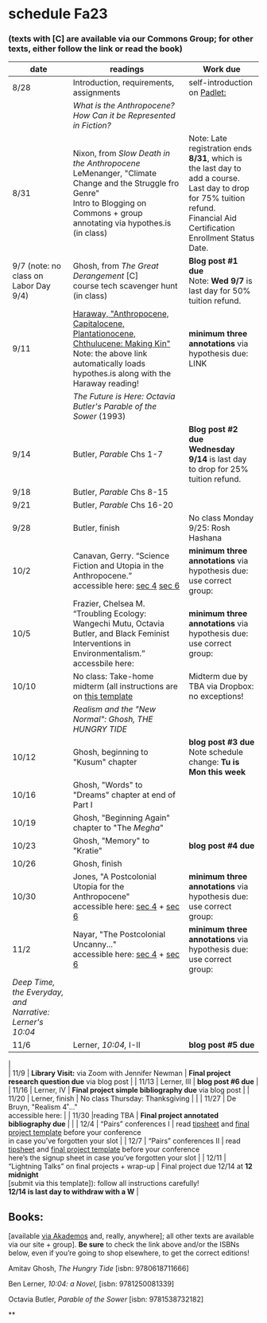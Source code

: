 # schedule Fa23


### (texts with [C] are available via our Commons Group; for other texts, either follow the link or read the book)
| **date**                                | **readings**                                                                                                                                                                                                                                                                                                                                                                                                      | **Work due**                                                                                                                                                                                                                                                                                                                                                                                                                                            |
| --------------------------------------- | ----------------------------------------------------------------------------------------------------------------------------------------------------------------------------------------------------------------------------------------------------------------------------------------------------------------------------------------------------------------------------------------------------------------- | ------------------------------------------------------------------------------------------------------------------------------------------------------------------------------------------------------------------------------------------------------------------------------------------------------------------------------------------------------------------------------------------------------------------------------------------------------- |
| 8/28                                    | Introduction, requirements, assignments                                                                                                                                                                                                                                                                                                                                                                           | self-introduction on [Padlet:](https://huntercollege68.padlet.org/jallred/intros-parts-of-speech-in-engl-252-fa23-qjo0gccq42p4o2zj)                                                                                                                                                                                                                                                                                                                                                                                                                         |
|                                         | *What is the Anthropocene? How Can it be Represented in Fiction?*                                                                                                                                                                                                                                                                                                                                   |                                                                                                                                                                                                                                                                                                                                                                                                                                                         |
| 8/31                                    | Nixon, from *Slow Death in the Anthropocene*<br>LeMenanger, "Climate Change and the Struggle fro Genre"<br>Intro to Blogging on Commons + group annotating via hypothes.is (in class)                                                                                                                             | Note: Late registration ends **8/31**, which is the last day to add a course. <br>Last day to drop for 75% tuition refund. <br>Financial Aid Certification Enrollment Status Date.                                                                                                                                                                                                                                                                               |
| 9/7 (note: no class on Labor Day 9/4)                                   | Ghosh, from *The Great Derangement* [C]<br>course tech scavenger hunt (in class)                                                                                                                                                                                    | **Blog post #1 due**<br>Note: **Wed 9/7** is last day for 50% tuition refund.                                                                                                                                                                                                                                                                                                                                                                               |
| 9/11   | [Haraway, "Anthropocene, Capitalocene, Plantationocene, Chthulucene: Making Kin"](https://via.hypothes.is/https://read.dukeupress.edu/environmental-humanities/article/6/1/159/8110/Anthropocene-Capitalocene-Plantationocene)<br>Note: the above link automatically loads hypothes.is along with the Haraway reading!                                                                                                                                                                                                                                                                         |**minimum three annotations** via hypothesis due: LINK                                                                                                                                                                                                                                                                                                                                                                                                                                                     |
|                                         | *The Future is Here: Octavia Butler's Parable of the Sower* (1993)                                                                                                                                                                                                                                                                                                                                                                     |                                                                                                                                                                                                                                                                                                                                                                                                                                                         |
| 9/14                                    | Butler, *Parable* Chs 1-7| **Blog post #2 due**<br>**Wednesday 9/14** is last day to drop for 25% tuition refund.                                                                                                                                                                                                                                                                                                                                                                            |
| 9/18                                    | Butler, *Parable* Chs 8-15                                                                                                                                                                                                                                                                                                                                                                                        |                                                                                                                                                                                                                                                                                                                                                                                                                                                         |
| 9/21                                    | Butler, *Parable* Chs 16-20                                                                                                                                                                                                                                                                                                                                                                                    |                                                                                                                                                                                                                                                                                                                                                                                                                                                         |
| 9/28                                    | Butler, finish| No class Monday 9/25: Rosh Hashana                                                                                                                                                                                                                                                                                                                                                                                       |                                                                                                                                                                                                                                                                                                                                                                                                                                                         |
| 10/2               | Canavan, Gerry. “Science Fiction and Utopia in the Anthropocene.” <br> accessible here: [sec 4](https://engl252fa22s4.commons.gc.cuny.edu/etexts/canavanscience-fiction-and-utopia-in-the-anthropocene/) [sec 6](https://engl252fa22s6.commons.gc.cuny.edu/etexts/canavan-science-fiction-and-utopia-in-the-anthropocene/)                                                                                                                                                                                                                                                                                                                                                                                        |**minimum three annotations** via hypothesis due: <br>use correct group:<br>                                                                                                                                                                                                                                                                                                                                                                                                                                                     |
| 10/5                 | Frazier, Chelsea M. “Troubling Ecology: Wangechi Mutu, Octavia Butler, and Black Feminist Interventions in Environmentalism.”<br> accessbile here:                                                                                                                                                                                                                                                                                                                                                                                        | **minimum three annotations** via hypothesis due: <br>use correct group:<br>                                                                                                                                                                                                                                                                                                                                                                                           |
| 10/10                                 | No class: Take-home midterm (all instructions are on [this template]()                                                                                                                                                                                                                                                                                                                                                           | Midterm due by TBA via Dropbox: no exceptions!                                                                                                                                                                                                                                                                                                                                                                                 <br>                                                                                                                                                                                                                                                                                                                                                                                                       |                                                                                                                                                                                                                                                                                                                                                                                                                                                         |
|                                       |       *Realism and the "New Normal": Ghosh, THE HUNGRY TIDE*                                                                                                                                                                                                                                                                                                                                                                                             |
|    10/12               | Ghosh, beginning to "Kusum" chapter| **blog post #3 due** <br>Note schedule change: **Tu is Mon this week**
|   10/16                                | Ghosh, "Words" to "Dreams" chapter at end of Part I| |
|10/19 |           Ghosh, "Beginning Again" chapter to "The *Megha*"                                                                                                                                                                                                                                                                                                                                                                                                                                             |
| 10/23                                   | Ghosh, "Memory" to "Kratie"                                                                                                                                                                                                                                                                                                                                                          | **blog post #4 due**                                                                                                                                                                                                                                                                                                                                                                                                                                                        |
| 10/26 | Ghosh, finish                                                                                                                                                                                                                                                                                                                                                                       |                                                                                                                                                                                                                                                                                                                                                                                          |
| 10/30                                   | Jones, "A Postcolonial Utopia for the Anthropocene"<br> accessible here: [sec 4](https://engl252fa22s4.commons.gc.cuny.edu/jones/) + [sec 6](https://engl252fa22s6.commons.gc.cuny.edu/jones/)                                                                                                                                                             | **minimum three annotations** via hypothesis due: <br>use correct group:<br>                                                                                                                                                                                                                                                                                                                                                                             |                                                                                                                                                                                                                                                                                                                                                                                                                                                         |
| 11/2                                   |  Nayar, "The Postcolonial Uncanny..."<br> accessible here: [sec 4](https://engl252fa22s4.commons.gc.cuny.edu/nayar-the-postcolonial-uncanny/) + [sec 6](https://engl252fa22s6.commons.gc.cuny.edu/nayar-the-postcolonial-uncanny/)                                                                                                                                                                                     | **minimum three annotations** via hypothesis due: <br>use correct group:<br>                                                                                                                                                                                                                                                                                                                                                                                                                                                                     |
 | *Deep Time, the Everyday, and Narrative: Lerner's 10:04*                                                                                                                                                                                                                                                                                                                                                      |                                           
| 11/6                                  | Lerner, *10:04,* I-II                                                                                                                                                                                                  | **blog post #5 due**                                                                                                                                                                                                                                                                                                                                                                                                                                              
|                                                                                                                                                                                                                                                                                                                                                                                                                                                  
| 11/9                  |    **Library Visit:** via Zoom with Jennifer Newman                                                                                                                                                                                                                                                                                                                                                                  | **Final project research question due** via blog post                                                                                                                                                                                                                                                                                                                                                                       |
| 11/13                                    |    Lerner, III | **blog post #6 due**                                                                                                                                                                                                                                                                                                                                                                                                     |
| 11/16                |     Lerner, IV                                                                                                                                                                                                                                                                                                                                                                                        | **Final project simple bibliography due** via blog post                                                                                                                                                                                                                                                                                                                                                               |
| 11/20                                   |   Lerner, finish  | No class Thursday: Thanksgiving                                                                                                      |                                                                                                                                                                                                                                                                                                                                                                                   |
| 11/27                |               De Bruyn, "Realism 4˚..."<br> accessible here:                                                                                                                                                                                                                                                                                                                                                                                                        |
| 11/30        |reading TBA                          |    **Final project annotated bibliography due**                                                                                                                                                                                                                                                                                 |                                                                                                                                                                                                                                                                                                                                                                                                       |
| 12/4                                   | “Pairs” conferences I                                                                                                                                                                                                                                                                                                                                                                                             | read [tipsheet](https://www.dropbox.com/scl/fi/x4mnea9ee7afhurw5yfle/Pairs-Conferences-Tipsheet.paper?dl=0&rlkey=ypdg373lnvpe27p5uqm6r5i4p)  and [final project template](https://www.dropbox.com/s/977joe1uo0yee7n/final-project-template-word.docx?dl=0) before your conference<br> in case you’ve forgotten your slot |
| 12/7                                   | “Pairs” conferences II                                                                                                                                                                                                                                                                                                                                                                                            | read [tipsheet](https://www.dropbox.com/scl/fi/x4mnea9ee7afhurw5yfle/Pairs-Conferences-Tipsheet.paper?dl=0&rlkey=ypdg373lnvpe27p5uqm6r5i4p)  and [final project template](https://www.dropbox.com/s/977joe1uo0yee7n/final-project-template-word.docx?dl=0) before your conference<br>here’s the signup sheet  in case you’ve forgotten your slot |
| 12/11                                    | “Lightning Talks” on final projects + wrap-up                                                                                                                                                                                                                                                                                                                                                                     | Final project due 12/14 at **12 midnight** <br>[submit via this template]): follow all instructions carefully!  <br>**12/14 is last day to withdraw with a W**                                                                                                                                                                                                                             |


## Books:

[available [via Akademos](https://hunter.textbookx.com/adm/#!/courses/3828393/) and, really, anywhere]; all other texts are available via our site + group]. **Be sure** to check the link above and/or the ISBNs below, even if you’re going to shop elsewhere, to get the correct editions!

Amitav Ghosh, *The Hungry Tide* [isbn: 9780618711666]

Ben Lerner, *10:04: a Novel*, [isbn: 9781250081339]

Octavia Butler, *Parable of the Sower* [isbn: 9781538732182]



**
